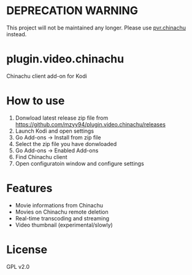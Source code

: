# DEPRECATION WARNING

This project will not be maintained any longer.
Please use [pvr.chinachu](https://github.com/mzyy94/pvr.chinachu) instead.


# plugin.video.chinachu
Chinachu client add-on for Kodi

# How to use
1. Donwload latest release zip file from https://github.com/mzyy94/plugin.video.chinachu/releases
2. Launch Kodi and open settings
3. Go Add-ons -> Install from zip file
4. Select the zip file you have donwloaded 
5. Go Add-ons -> Enabled Add-ons
6. Find Chinachu client
7. Open configuratoin window and configure settings

# Features
- Movie informations from Chinachu
- Movies on Chinachu remote deletion
- Real-time transcoding and streaming
- Video thumbnail (experimental/slowly)

# License
GPL v2.0
